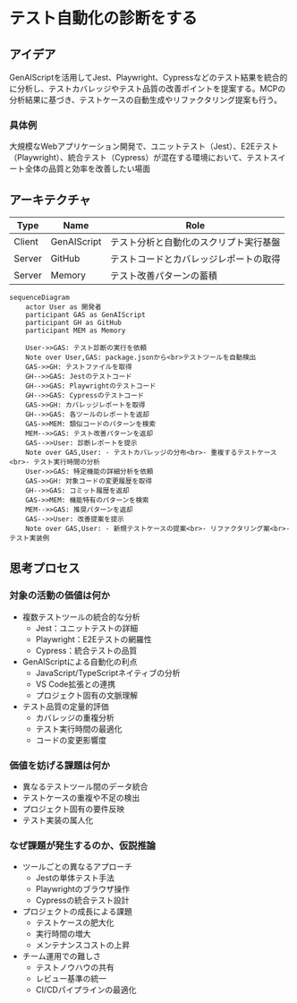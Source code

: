 # テスト自動化の診断をする

## アイデア
GenAIScriptを活用してJest、Playwright、Cypressなどのテスト結果を統合的に分析し、テストカバレッジやテスト品質の改善ポイントを提案する。MCPの分析結果に基づき、テストケースの自動生成やリファクタリング提案も行う。

### 具体例
大規模なWebアプリケーション開発で、ユニットテスト（Jest）、E2Eテスト（Playwright）、統合テスト（Cypress）が混在する環境において、テストスイート全体の品質と効率を改善したい場面

## アーキテクチャ
| Type | Name | Role |
|--|--|--|
| Client | GenAIScript | テスト分析と自動化のスクリプト実行基盤 |
| Server | GitHub | テストコードとカバレッジレポートの取得 |
| Server | Memory | テスト改善パターンの蓄積 |

```mermaid
sequenceDiagram
    actor User as 開発者
    participant GAS as GenAIScript
    participant GH as GitHub
    participant MEM as Memory

    User->>GAS: テスト診断の実行を依頼
    Note over User,GAS: package.jsonから<br>テストツールを自動検出
    GAS->>GH: テストファイルを取得
    GH-->>GAS: Jestのテストコード
    GH-->>GAS: Playwrightのテストコード
    GH-->>GAS: Cypressのテストコード
    GAS->>GH: カバレッジレポートを取得
    GH-->>GAS: 各ツールのレポートを返却
    GAS->>MEM: 類似コードのパターンを検索
    MEM-->>GAS: テスト改善パターンを返却
    GAS-->>User: 診断レポートを提示
    Note over GAS,User: - テストカバレッジの分布<br>- 重複するテストケース<br>- テスト実行時間の分析
    User->>GAS: 特定機能の詳細分析を依頼
    GAS->>GH: 対象コードの変更履歴を取得
    GH-->>GAS: コミット履歴を返却
    GAS->>MEM: 機能特有のパターンを検索
    MEM-->>GAS: 推奨パターンを返却
    GAS-->>User: 改善提案を提示
    Note over GAS,User: - 新規テストケースの提案<br>- リファクタリング案<br>- テスト実装例
```

## 思考プロセス

### 対象の活動の価値は何か
- 複数テストツールの統合的な分析
    - Jest：ユニットテストの詳細
    - Playwright：E2Eテストの網羅性
    - Cypress：統合テストの品質
- GenAIScriptによる自動化の利点
    - JavaScript/TypeScriptネイティブの分析
    - VS Code拡張との連携
    - プロジェクト固有の文脈理解
- テスト品質の定量的評価
    - カバレッジの重複分析
    - テスト実行時間の最適化
    - コードの変更影響度

### 価値を妨げる課題は何か
- 異なるテストツール間のデータ統合
- テストケースの重複や不足の検出
- プロジェクト固有の要件反映
- テスト実装の属人化

### なぜ課題が発生するのか、仮説推論
- ツールごとの異なるアプローチ
    - Jestの単体テスト手法
    - Playwrightのブラウザ操作
    - Cypressの統合テスト設計
- プロジェクトの成長による課題
    - テストケースの肥大化
    - 実行時間の増大
    - メンテナンスコストの上昇
- チーム運用での難しさ
    - テストノウハウの共有
    - レビュー基準の統一
    - CI/CDパイプラインの最適化